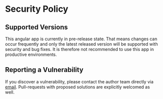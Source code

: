 # Security Policy

## Supported Versions

This angular app is currently in pre-release state. That means changes can
occur frequently and only the latest released version will be supported with
security and bug fixes. It is therefore not recommended to use this app in
productive environments.

## Reporting a Vulnerability

If you discover a vulnerability, please contact the author team directly via
[email](package.json). Pull-requests with proposed solutions are explicitly
welcomed as well.
